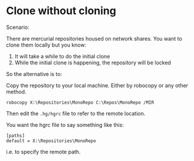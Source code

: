 ﻿# Clone without cloning

Scenario:

There are mercurial repositories housed on network shares. You want to clone them locally but you know:

1. It will take a while to do the initial clone
2. While the initial clone is happening, the repository will be locked

So the alternative is to:

Copy the repository to your local machine. Either by robocopy or any other method.

	robocopy X:\Repositories\MonoRepo C:\Repos\MonoRepo /MIR

Then edit the `.hg/hgrc` file to refer to the remote location.

You want the hgrc file to say something like this:

	[paths]
	default = X:\Repositories\MonoRepo

i.e. to specify the remote path.
